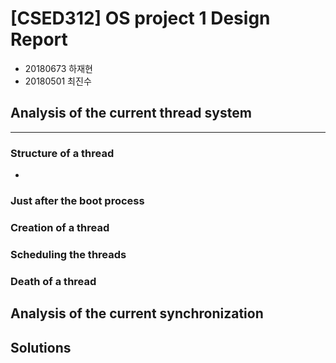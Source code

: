 # [CSED312] OS project 1 Design Report

- 20180673 하재현
- 20180501 최진수

## Analysis of the current thread system

------

### Structure of a thread

- 



### Just after the boot process



### Creation of a thread



### Scheduling the threads



### Death of a thread





## Analysis of the current synchronization

## Solutions